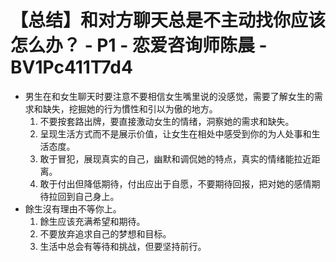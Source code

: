 # 【总结】和对方聊天总是不主动找你应该怎么办？ - P1 - 恋爱咨询师陈晨 - BV1Pc411T7d4

-   男生在和女生聊天时要注意不要相信女生嘴里说的没感觉，需要了解女生的需求和缺失，挖掘她的行为慣性和引以为傲的地方。
    1.  不要按套路出牌，要直接激动女生的情绪，洞察她的需求和缺失。
    2.  呈现生活方式而不是展示价值，让女生在相处中感受到你的为人处事和生活态度。
    3.  敢于冒犯，展现真实的自己，幽默和调侃她的特点，真实的情绪能拉近距离。
    4.  敢于付出但降低期待，付出应出于自愿，不要期待回报，把对她的感情期待拉回到自己身上。
-   餘生沒有理由不等你上。
    1.  餘生应该充满希望和期待。
    2.  不要放弃追求自己的梦想和目标。
    3.  生活中总会有等待和挑战，但要坚持前行。